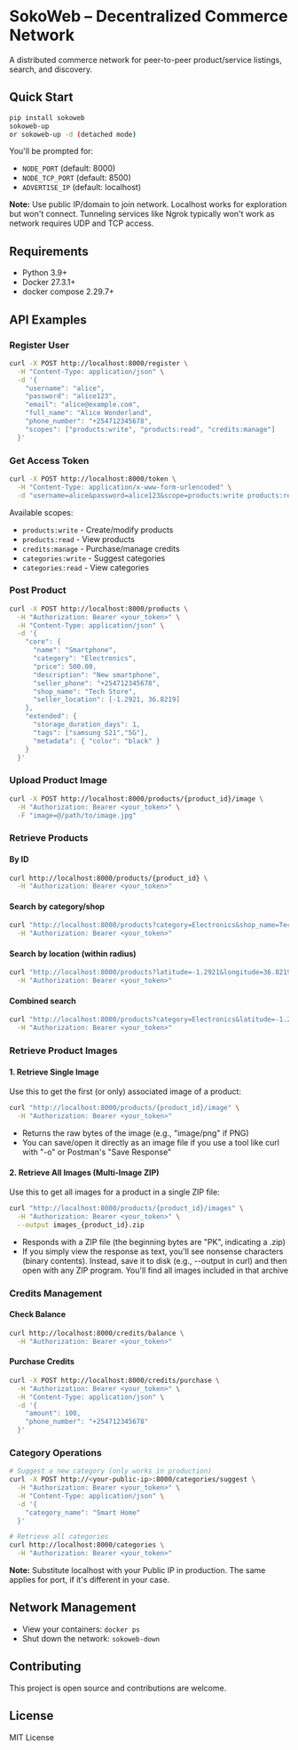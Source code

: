 # SokoWeb – Decentralized Commerce Network

A distributed commerce network for peer-to-peer product/service listings, search, and discovery.

## Quick Start

```bash
pip install sokoweb
sokoweb-up
or sokoweb-up -d (detached mode)
```

You'll be prompted for:
* `NODE_PORT` (default: 8000)
* `NODE_TCP_PORT` (default: 8500)
* `ADVERTISE_IP` (default: localhost)

**Note:** Use public IP/domain to join network. Localhost works for exploration but won't connect. Tunneling services like Ngrok typically won't work as network requires UDP and TCP access.

## Requirements

* Python 3.9+
* Docker 27.3.1+
* docker compose 2.29.7+

## API Examples

### Register User

```bash
curl -X POST http://localhost:8000/register \
  -H "Content-Type: application/json" \
  -d '{
    "username": "alice",
    "password": "alice123",
    "email": "alice@example.com",
    "full_name": "Alice Wonderland",
    "phone_number": "+254712345678",
    "scopes": ["products:write", "products:read", "credits:manage"]
  }'
```

### Get Access Token

```bash
curl -X POST http://localhost:8000/token \
  -H "Content-Type: application/x-www-form-urlencoded" \
  -d "username=alice&password=alice123&scope=products:write products:read credits:manage"
```

Available scopes:
* `products:write` - Create/modify products
* `products:read` - View products
* `credits:manage` - Purchase/manage credits
* `categories:write` - Suggest categories
* `categories:read` - View categories

### Post Product

```bash
curl -X POST http://localhost:8000/products \
  -H "Authorization: Bearer <your_token>" \
  -H "Content-Type: application/json" \
  -d '{
    "core": {
      "name": "Smartphone",
      "category": "Electronics",
      "price": 500.00,
      "description": "New smartphone",
      "seller_phone": "+254712345678",
      "shop_name": "Tech Store",
      "seller_location": [-1.2921, 36.8219]
    },
    "extended": {
      "storage_duration_days": 1,
      "tags": ["samsung S21","5G"],
      "metadata": { "color": "black" }
    }
  }'
```

### Upload Product Image

```bash
curl -X POST http://localhost:8000/products/{product_id}/image \
  -H "Authorization: Bearer <your_token>" \
  -F "image=@/path/to/image.jpg"
```

### Retrieve Products

#### By ID

```bash
curl http://localhost:8000/products/{product_id} \
  -H "Authorization: Bearer <your_token>"
```


#### Search by category/shop

```bash
curl "http://localhost:8000/products?category=Electronics&shop_name=Tech%20Store" \
  -H "Authorization: Bearer <your_token>"
```


#### Search by location (within radius)

```bash
curl "http://localhost:8000/products?latitude=-1.2921&longitude=36.8219&radius_km=10" \
  -H "Authorization: Bearer <your_token>"
```


#### Combined search

```bash
curl "http://localhost:8000/products?category=Electronics&latitude=-1.2921&longitude=36.8219&radius_km=5" \
  -H "Authorization: Bearer <your_token>"
```


### Retrieve Product Images

#### 1. Retrieve Single Image

Use this to get the first (or only) associated image of a product:

```bash
curl "http://localhost:8000/products/{product_id}/image" \
  -H "Authorization: Bearer <your_token>"
```

* Returns the raw bytes of the image (e.g., "image/png" if PNG)
* You can save/open it directly as an image file if you use a tool like curl with "-o" or Postman's "Save Response"

#### 2. Retrieve All Images (Multi-Image ZIP)

Use this to get all images for a product in a single ZIP file:

```bash
curl "http://localhost:8000/products/{product_id}/images" \
  -H "Authorization: Bearer <your_token>" \
  --output images_{product_id}.zip
```

* Responds with a ZIP file (the beginning bytes are "PK", indicating a .zip)
* If you simply view the response as text, you'll see nonsense characters (binary contents). Instead, save it to disk (e.g., --output in curl) and then open with any ZIP program. You'll find all images included in that archive

### Credits Management

#### Check Balance

```bash
curl http://localhost:8000/credits/balance \
  -H "Authorization: Bearer <your_token>"
```

#### Purchase Credits

```bash
curl -X POST http://localhost:8000/credits/purchase \
  -H "Authorization: Bearer <your_token>" \
  -H "Content-Type: application/json" \
  -d '{
    "amount": 100,
    "phone_number": "+254712345678"
  }'
```

### Category Operations

```bash
# Suggest a new category (only works in production)
curl -X POST http://<your-public-ip>:8000/categories/suggest \
  -H "Authorization: Bearer <your_token>" \
  -H "Content-Type: application/json" \
  -d '{
    "category_name": "Smart Home"
  }'

# Retrieve all categories
curl http://localhost:8000/categories \
  -H "Authorization: Bearer <your_token>"
```

**Note:** Substitute localhost with your Public IP in production. The same applies for port, if it's different in your case.

## Network Management

* View your containers: `docker ps`
* Shut down the network: `sokoweb-down`

## Contributing

This project is open source and contributions are welcome.

## License

MIT License
